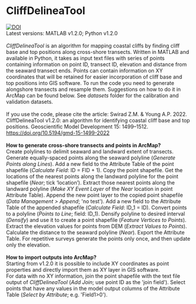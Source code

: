 # CliffDelineaTool
[![DOI](https://zenodo.org/badge/DOI/10.5281/zenodo.5724975.svg)](https://doi.org/10.5281/zenodo.5724975)</br>
Latest versions: MATLAB v1.2.0; Python v1.2.0</br></br>
<em>CliffDelineaTool</em> is an algorithm for mapping coastal cliffs by finding cliff base and top positions along cross-shore transects. Written in MATLAB and available in Python, it takes as input text files with series of points containing information on point ID, transect ID, elevation and distance from the seaward transect ends. Points can contain information on XY coordinates that will be retained for easier incorporation of cliff base and top positions into GIS software. To run the code you need to generate alongshore transects and resample them. Suggestions on how to do it in ArcMap can be found below. See <em>datasets</em> folder for the calibration and validation datasets.</br></br>
If you use the code, please cite the article: Swirad Z.M. & Young A.P. 2022. CliffDelineaTool v1.2.0: an algorithm for identifying coastal cliff base and top positions. Geoscientific Model Development 15: 1499–1512. https://doi.org/10.5194/gmd-15-1499-2022</br></br>
<b>How to generate cross-shore transects and points in ArcMap?</b></br>
Create polylines to delimit seaward and landward extent of transects. Generate equally-spaced points along the seaward polyline (<em>Generate Points along Lines</em>). Add a new field to the Attribute Table of the point shapefile (<em>Calculate Field</em>: ID = FID + 1). Copy the point shapefile. Get the locations of the nearest points along the landward polyline for the point shapefile (<em>Near</em>; tick ‘location’). Extract those nearest points along the landward polyline (<em>Make XY Event Layer</em> of the <em>Near</em> location in point Attribute Table). Append the new point layer to the copied point shapefile (<em>Data Management > Append</em>; 'no test'). Add a new field to the Attribute Table of the appended shapefile (<em>Calculate Field</em>: ID_1 = ID). Convert points to a polyline (<em>Points to Line</em>; field: ID_1). Densify polyline to desired interval (<em>Densify</em>) and use it to create a point shapefile (<em>Feature Vertices to Points</em>). Extract the elevation values for points from DEM (<em>Extract Values to Points</em>). Calculate the distance to the seaward polyline (<em>Near</em>). Export the Attribute Table. For repetitive surveys generate the points only once, and then update only the elevation.</br></br>
<b>How to import outputs into ArcMap?</b></br>
Starting from v1.2.0 it is possible to include XY coordinates as point properties and directly import them as XY layer in GIS software.</br>
For data with no XY information, join the point shapefile with the text file output of <em>CliffDelineaTool</em> (<em>Add Join</em>; use point ID as the 'join field'). Select points that have any values in the model output columns of the Attribute Table (<em>Select by Attribute</em>; e.g. 'Field1>0').  
